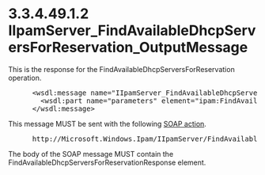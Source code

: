 <html dir="LTR" xmlns:mshelp="http://msdn.microsoft.com/mshelp" xmlns:ddue="http://ddue.schemas.microsoft.com/authoring/2003/5" xmlns:xlink="http://www.w3.org/1999/xlink" xmlns:tool="http://www.microsoft.com/tooltip">
 <body>
 <div id="header">
 <h1 class="heading">3.3.4.49.1.2 IIpamServer_FindAvailableDhcpServersForReservation_OutputMessage</h1>
 </div>
 <div id="mainSection">
 <div id="mainBody">
 <div id="allHistory" class="saveHistory"></div>
 <div id="sectionSection0" class="section" name="collapseableSection">
 

<p>This is the response for the
FindAvailableDhcpServersForReservation operation.</p>

<dl>
<dd>
<div><pre> &lt;wsdl:message name=&quot;IIpamServer_FindAvailableDhcpServersForReservation_OutputMessage&quot;&gt;
   &lt;wsdl:part name=&quot;parameters&quot; element=&quot;ipam:FindAvailableDhcpServersForReservationResponse&quot; /&gt;
 &lt;/wsdl:message&gt;
</pre></div>
</dd></dl>

<p>This message MUST be sent with the following <a href="21b4a631-8f28-420f-822f-c5f879d5046e.md#gt_c1358651-96c1-4ce0-8e1f-b0b7a94145e3">SOAP action</a>.</p>

<dl>
<dd>
<div><pre> http://Microsoft.Windows.Ipam/IIpamServer/FindAvailableDhcpServersForReservationResponse
</pre></div>
</dd></dl>

<p>The body of the SOAP message MUST contain the
FindAvailableDhcpServersForReservationResponse element.</p>


 </div>
 </div>
 </div>
 </body>
</html>